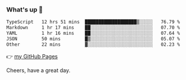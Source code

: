 ### What's up 👋

<!--START_SECTION:waka-->

```txt
TypeScript   12 hrs 51 mins  ███████████████████▒░░░░░   76.79 %
Markdown     1 hr 17 mins    ██░░░░░░░░░░░░░░░░░░░░░░░   07.70 %
YAML         1 hr 16 mins    ██░░░░░░░░░░░░░░░░░░░░░░░   07.64 %
JSON         50 mins         █▒░░░░░░░░░░░░░░░░░░░░░░░   05.07 %
Other        22 mins         ▓░░░░░░░░░░░░░░░░░░░░░░░░   02.23 %
```

<!--END_SECTION:waka-->

👉 [my GitHub Pages](https://ykzhukian.github.io)

Cheers, have a great day.

